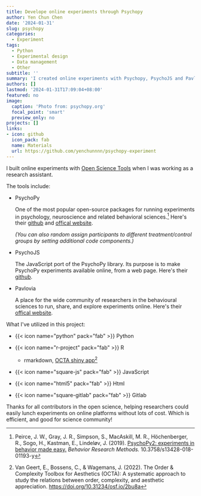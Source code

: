 ```yaml
---
title: Develope online experiments through Psychopy
author: Yen Chun Chen
date: '2024-01-31'
slug: psychopy
categories:
  - Experiment
tags:
  - Python
  - Experimental design
  - Data management
  - Other
subtitle: ''
summary: 'I created online experiments with Psychopy, PsychoJS and Pavlovia. Which enable researchers to collect data on a web page.'
authors: []
lastmod: '2024-01-31T17:09:04+08:00'
featured: no
image:
  caption: 'Photo from: psychopy.org'
  focal_point: 'smart'
  preview_only: no
projects: []
links:
- icon: github
  icon_pack: fab
  name: Materials
  url: https://github.com/yenchunnnn/psychopy-experiment
---
```


I built online experiments with [Open Science Tools](https://opensciencetools.org/) when I was working as a research assistant.

The tools include:

-   PsychoPy

    One of the most popular open-source packages for running experiments in psychology, neuroscience and related behavioral sciences.[^1] Here's their [github](https://github.com/psychopy) and [offical website](https://www.psychopy.org/).
    
    _(You can also random assign participants to different treatment/control groups by setting additional code components.)_
    
-   PsychoJS

    The JavaScript port of the PsychoPy library. Its purpose is to make PsychoPy experiments available online, from a web page. Here's their [github](https://github.com/psychopy/psychojs).

-   Pavlovia

    A place for the wide community of researchers in the behavioural sciences to run, share, and explore experiments online. Here's their [offical website](https://pavlovia.org/docs/home/about).

[^1]: Peirce, J. W., Gray, J. R., Simpson, S., MacAskill, M. R., Höchenberger, R., Sogo, H., Kastman, E., Lindeløv, J. (2019). [PsychoPy2: experiments in behavior made easy.](https://link.springer.com/article/10.3758/s13428-018-01193-y) *Behavior Research Methods.* 10.3758/s13428-018-01193-y

What I've utilized in this project:

-   {{< icon name="python" pack="fab" >}} Python

-   {{< icon name="r-project" pack="fab" >}} R 

    - rmarkdown, [OCTA shiny app](https://elinevg.shinyapps.io/OCTA_toolbox/)[^2]

-   {{< icon name="square-js" pack="fab" >}} JavaScript

-   {{< icon name="html5" pack="fab" >}} Html

-   {{< icon name="square-gitlab" pack="fab" >}} Gitlab

[^2]: Van Geert, E., Bossens, C., & Wagemans, J. (2022). The Order & Complexity Toolbox for Aesthetics (OCTA): A systematic approach to study the relations between order, complexity, and aesthetic appreciation. https://doi.org/10.31234/osf.io/2bu8a

Thanks for all contributors in the open science, helping researchers could easily lunch experiments on online platforms without lots of cost. Which is efficient, and good for science community!
